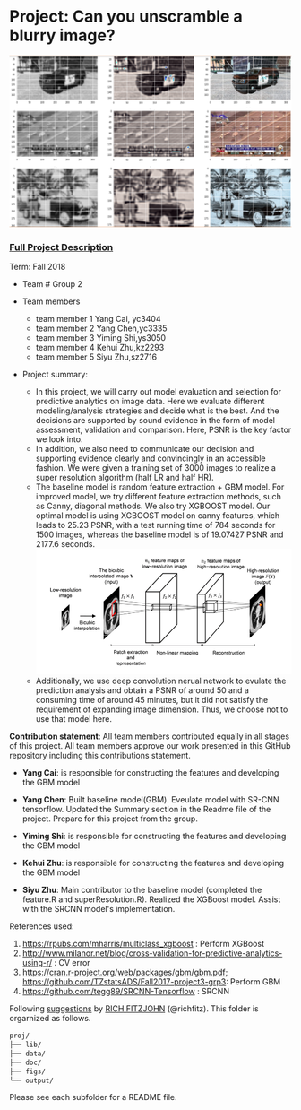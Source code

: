 # Project: Can you unscramble a blurry image? 
![image](figs/example.png)

### [Full Project Description](doc/project3_desc.md)

Term: Fall 2018

+ Team # Group 2
+ Team members
	+ team member 1 Yang Cai, yc3404
	+ team member 2 Yang Chen,yc3335
	+ team member 3 Yiming Shi,ys3050
	+ team member 4 Kehui Zhu,kz2293
	+ team member 5 Siyu Zhu,sz2716

+ Project summary: 
	+ In this project, we will carry out model evaluation and selection for predictive analytics on image data. Here we evaluate different modeling/analysis strategies and decide what is the best. And the decisions are supported by sound evidence in the form of model assessment, validation and comparison. Here, PSNR is the key factor we look into. 
	+ In addition, we also need to communicate our decision and supporting evidence clearly and convincingly in an accessible fashion. We were given a training set of 3000 images to realize a super resolution algorithm (half LR and half HR). 
	+ The baseline model is random feature extraction + GBM model. For improved model, we try different feature extraction methods, such as Canny, diagonal methods. We also try XGBOOST model. Our optimal model is using XGBOOST model on canny features, which leads to 25.23 PSNR, with a test running time of 784 seconds for 1500 images, whereas the baseline model is of 19.07427 PSNR and 2177.6 seconds. 
![image](figs/example2.png)
	+ Additionally, we use deep convolution nerual network to evulate the prediction analysis and obtain a PSNR of around 50 and a consuming time of around 45 minutes, but it did not satisfy the requirement of expanding image dimension. Thus, we choose not to use that model here.
	
**Contribution statement**:  All team members contributed equally in all stages of this project. All team members approve our work presented in this GitHub repository including this contributions statement. 


+ **Yang Cai**:  is responsible for constructing the features and developing the GBM model

+ **Yang Chen**: Built baseline model(GBM). Eveulate model with SR-CNN tensorflow. Updated the Summary section in the Readme file of the project. Prepare for this project from the group.

+ **Yiming Shi**:  is responsible for constructing the features and developing the GBM model

+ **Kehui Zhu**:  is responsible for constructing the features and developing the GBM model

+ **Siyu Zhu**: Main contributor to the baseline model (completed the feature.R and superResolution.R). Realized the XGBoost model. Assist with the SRCNN model's implementation. 

References used:
1.  https://rpubs.com/mharris/multiclass_xgboost : Perform XGBoost
2.  http://www.milanor.net/blog/cross-validation-for-predictive-analytics-using-r/ :  CV error
3.  https://cran.r-project.org/web/packages/gbm/gbm.pdf; https://github.com/TZstatsADS/Fall2017-project3-grp3:  Perform GBM
4.  https://github.com/tegg89/SRCNN-Tensorflow :  SRCNN



Following [suggestions](http://nicercode.github.io/blog/2013-04-05-projects/) by [RICH FITZJOHN](http://nicercode.github.io/about/#Team) (@richfitz). This folder is orgarnized as follows.

```
proj/
├── lib/
├── data/
├── doc/
├── figs/
└── output/
```

Please see each subfolder for a README file.
